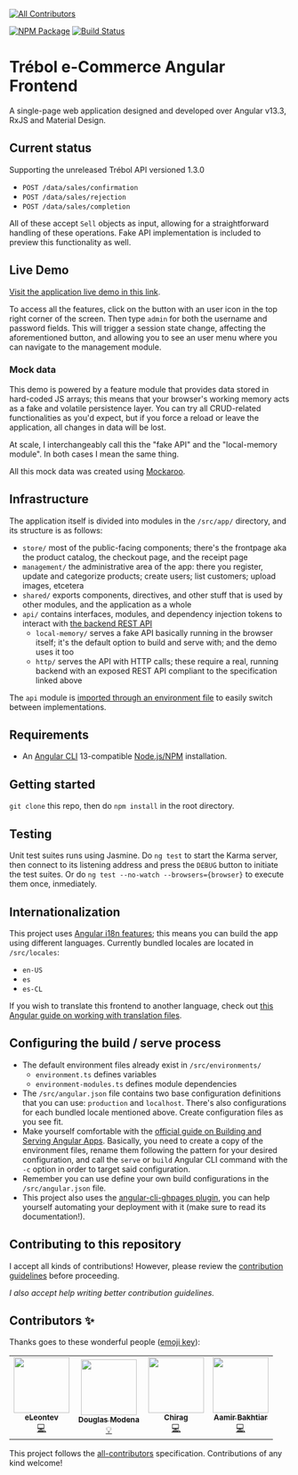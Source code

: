 <!-- ALL-CONTRIBUTORS-BADGE:START - Do not remove or modify this section -->
[![All Contributors](https://img.shields.io/badge/all_contributors-4-orange.svg?style=flat-square)](#contributors-)
<!-- ALL-CONTRIBUTORS-BADGE:END -->

[![NPM Package](https://img.shields.io/npm/v/ngx-trebol-frontend)](https://www.npmjs.com/package/ngx-trebol-frontend)
[![Build Status](https://app.travis-ci.com/trebol-ecommerce/ngx-trebol-frontend.svg?branch=main)](https://travis-ci.com/github/trebol-ecommerce/ngx-trebol-frontend)

# Trébol e-Commerce Angular Frontend

A single-page web application designed and developed over Angular v13.3, RxJS and Material Design.

## Current status

Supporting the unreleased Trébol API versioned 1.3.0
- `POST /data/sales/confirmation`
- `POST /data/sales/rejection`
- `POST /data/sales/completion`

All of these accept `Sell` objects as input, allowing for a straightforward handling of these operations. Fake API implementation is included to preview this functionality as well.

## Live Demo

[Visit the application live demo in this link](https://trebol-ecommerce.github.io/ngx-trebol-frontend/).

To access all the features, click on the button with an user icon in the top right corner of the screen. Then type `admin` for both the username and password fields. This will trigger a session state change, affecting the aforementioned button, and allowing you to see an user menu where you can navigate to the management module.

### Mock data

This demo is powered by a feature module that provides data stored in hard-coded JS arrays; this means that your browser's working memory acts as a fake and volatile persistence layer. You can try all CRUD-related functionalities as you'd expect, but if you force a reload or leave the application, all changes in data will be lost.

At scale, I interchangeably call this the "fake API" and the "local-memory module". In both cases I mean the same thing.

All this mock data was created using [Mockaroo](https://mockaroo.com/).

## Infrastructure

The application itself is divided into modules in the `/src/app/` directory, and its structure is as follows:

- `store/` most of the public-facing components; there's the frontpage aka the product catalog, the checkout page, and the receipt page
- `management/` the administrative area of the app: there you register, update and categorize products; create users; list customers; upload images, etcetera
- `shared/` exports components, directives, and other stuff that is used by other modules, and the application as a whole
- `api/` contains interfaces, modules, and dependency injection tokens to interact with [the backend REST API](https://github.com/trebol-ecommerce/api)
  - `local-memory/` serves a fake API basically running in the browser itself; it's the default option to build and serve with; and the demo uses it too
  - `http/` serves the API with HTTP calls; these require a real, running backend with an exposed REST API compliant to the specification linked above

The `api` module is [imported through an environment file](#configuring-the-build--serve-process) to easily switch between implementations.

## Requirements

- An [Angular CLI](https://cli.angular.io/) 13-compatible [Node.js/NPM](https://nodejs.org/) installation.

## Getting started

`git clone` this repo, then do `npm install` in the root directory.

## Testing

Unit test suites runs using Jasmine. Do `ng test` to start the Karma server, then connect to its listening address and press the `DEBUG` button to initiate the test suites.
Or do `ng test --no-watch --browsers={browser}` to execute them once, inmediately.

## Internationalization

This project uses [Angular i18n features](https://angular.io/guide/i18n-overview); this means you can build the app using different languages. Currently bundled locales are located in `/src/locales`:

- `en-US`
- `es`
- `es-CL`

If you wish to translate this frontend to another language, check out [this Angular guide on working with translation files](https://angular.io/guide/i18n-common-translation-files).

## Configuring the build / serve process

- The default environment files already exist in `/src/environments/`
  - `environment.ts` defines variables
  - `environment-modules.ts` defines module dependencies
- The `/src/angular.json` file contains two base configuration definitions that you can use: `production` and `localhost`. There's also configurations for each bundled locale mentioned above. Create configuration files as you see fit.
- Make yourself comfortable with the [official guide on Building and Serving Angular Apps](https://angular.io/guide/build). Basically, you need to create a copy of the environment files, rename them following the pattern for your desired configuration, and call the `serve` or `build` Angular CLI command with the `-c` option in order to target said configuration.
- Remember you can use define your own build configurations in the `/src/angular.json` file.
- This project also uses the [angular-cli-ghpages plugin](https://github.com/angular-schule/angular-cli-ghpages#options), you can help yourself automating your deployment with it (make sure to read its documentation!).

## Contributing to this repository

I accept all kinds of contributions! However, please review the [contribution guidelines](https://github.com/trebol-ecommerce/ngx-trebol-frontend/blob/main/CONTRIBUTING.md) before proceeding.

*I also accept help writing better contribution guidelines.*

## Contributors ✨

Thanks goes to these wonderful people ([emoji key](https://allcontributors.org/docs/en/emoji-key)):

<!-- ALL-CONTRIBUTORS-LIST:START - Do not remove or modify this section -->
<!-- prettier-ignore-start -->
<!-- markdownlint-disable -->
<table>
  <tr>
    <td align="center"><a href="https://github.com/eLeontev"><img src="https://avatars1.githubusercontent.com/u/15786916?v=4?s=100" width="100px;" alt=""/><br /><sub><b>eLeontev</b></sub></a><br /><a href="https://github.com/trebol-ecommerce/ngx-trebol-frontend/commits?author=eLeontev" title="Code">💻</a></td>
    <td align="center"><a href="https://github.com/dmodena"><img src="https://avatars3.githubusercontent.com/u/11446011?v=4?s=100" width="100px;" alt=""/><br /><sub><b>Douglas Modena</b></sub></a><br /><a href="#example-dmodena" title="Examples">💡</a></td>
    <td align="center"><a href="https://github.com/Fictionistique"><img src="https://avatars.githubusercontent.com/u/40859110?v=4?s=100" width="100px;" alt=""/><br /><sub><b>Chirag</b></sub></a><br /><a href="https://github.com/trebol-ecommerce/ngx-trebol-frontend/commits?author=Fictionistique" title="Code">💻</a></td>
    <td align="center"><a href="https://github.com/M-AamirBakhtiar"><img src="https://avatars.githubusercontent.com/u/56411169?v=4?s=100" width="100px;" alt=""/><br /><sub><b>Aamir Bakhtiar</b></sub></a><br /><a href="https://github.com/trebol-ecommerce/ngx-trebol-frontend/commits?author=M-AamirBakhtiar" title="Code">💻</a></td>
  </tr>
</table>

<!-- markdownlint-restore -->
<!-- prettier-ignore-end -->

<!-- ALL-CONTRIBUTORS-LIST:END -->

This project follows the [all-contributors](https://github.com/all-contributors/all-contributors) specification. Contributions of any kind welcome!
